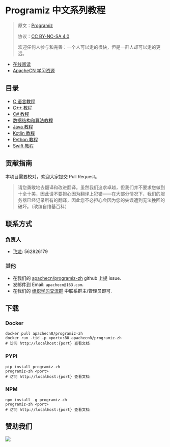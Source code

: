 # Programiz 中文系列教程

> 原文：[Programiz](https://www.programiz.com/)
> 
> 协议：[CC BY-NC-SA 4.0](http://creativecommons.org/licenses/by-nc-sa/4.0/)
> 
> 欢迎任何人参与和完善：一个人可以走的很快，但是一群人却可以走的更远。

* [在线阅读](https://miz.apachecn.org)
* [ApacheCN 学习资源](http://docs.apachecn.org/)

## 目录

+   [C 语言教程](docs/c/SUMMARY.md)
+   [C++ 教程](docs/cpp/SUMMARY.md)
+   [C# 教程](docs/csharp/SUMMARY.md)
+   [数据结构和算法教程](docs/dsal/SUMMARY.md)
+   [Java 教程](docs/java/SUMMARY.md)
+   [Kotlin 教程](docs/kotlin/SUMMARY.md)
+   [Python 教程](docs/py/SUMMARY.md)
+   [Swift 教程](docs/swift/SUMMARY.md)

## 贡献指南

本项目需要校对，欢迎大家提交 Pull Request。

> 请您勇敢地去翻译和改进翻译。虽然我们追求卓越，但我们并不要求您做到十全十美，因此请不要担心因为翻译上犯错——在大部分情况下，我们的服务器已经记录所有的翻译，因此您不必担心会因为您的失误遭到无法挽回的破坏。（改编自维基百科）

## 联系方式

### 负责人

* [飞龙](https://github.com/wizardforcel): 562826179

### 其他

*   在我们的 [apachecn/programiz-zh](https://github.com/apachecn/programiz-zh) github 上提 issue.
*   发邮件到 Email: `apachecn@163.com`.
*   在我们的 [组织学习交流群](http://www.apachecn.org/organization/348.html) 中联系群主/管理员即可.

## 下载

### Docker

```
docker pull apachecn0/programiz-zh
docker run -tid -p <port>:80 apachecn0/programiz-zh
# 访问 http://localhost:{port} 查看文档
```

### PYPI

```
pip install programiz-zh
programiz-zh <port>
# 访问 http://localhost:{port} 查看文档
```

### NPM

```
npm install -g programiz-zh
programiz-zh <port>
# 访问 http://localhost:{port} 查看文档
```

## 赞助我们

![](http://data.apachecn.org/img/about/donate.jpg)
